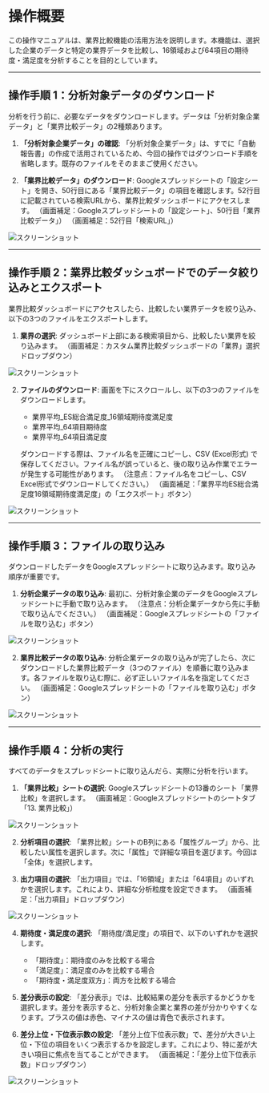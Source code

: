 # 操作概要
この操作マニュアルは、業界比較機能の活用方法を説明します。本機能は、選択した企業のデータと特定の業界データを比較し、16領域および64項目の期待度・満足度を分析することを目的としています。

---

## 操作手順 1：分析対象データのダウンロード
分析を行う前に、必要なデータをダウンロードします。データは「分析対象企業データ」と「業界比較データ」の2種類あります。

1.  **「分析対象企業データ」の確認**:
    「分析対象企業データ」は、すでに「自動報告書」の作成で活用されているため、今回の操作ではダウンロード手順を省略します。既存のファイルをそのままご使用ください。

2.  **「業界比較データ」のダウンロード**:
    Googleスプレッドシートの「設定シート」を開き、50行目にある「業界比較データ」の項目を確認します。52行目に記載されている検索URLから、業界比較ダッシュボードにアクセスします。
    （画面補足：Googleスプレッドシートの「設定シート」、50行目「業界比較データ」）
    （画面補足：52行目「検索URL」）

![スクリーンショット](./images/00_09.jpg)

---

## 操作手順 2：業界比較ダッシュボードでのデータ絞り込みとエクスポート

業界比較ダッシュボードにアクセスしたら、比較したい業界データを絞り込み、以下の3つのファイルをエクスポートします。

1.  **業界の選択**:
    ダッシュボード上部にある検索項目から、比較したい業界を絞り込みます。
    （画面補足：カスタム業界比較ダッシュボードの「業界」選択ドロップダウン）

![スクリーンショット](./images/01_25.jpg)

2.  **ファイルのダウンロード**:
    画面を下にスクロールし、以下の3つのファイルをダウンロードします。
    * 業界平均_ES総合満足度_16領域期待度満足度
    * 業界平均_64項目期待度
    * 業界平均_64項目満足度

    ダウンロードする際は、ファイル名を正確にコピーし、CSV (Excel形式) で保存してください。ファイル名が誤っていると、後の取り込み作業でエラーが発生する可能性があります。
    （注意点：ファイル名をコピーし、CSV Excel形式でダウンロードしてください。）
    （画面補足：「業界平均ES総合満足度16領域期待度満足度」の「エクスポート」ボタン）

![スクリーンショット](./images/02_08.jpg)

---

## 操作手順 3：ファイルの取り込み

ダウンロードしたデータをGoogleスプレッドシートに取り込みます。取り込み順序が重要です。

1.  **分析企業データの取り込み**:
    最初に、分析対象企業のデータをGoogleスプレッドシートに手動で取り込みます。
    （注意点：分析企業データから先に手動で取り込んでください。）
    （画面補足：Googleスプレッドシートの「ファイルを取り込む」ボタン）

![スクリーンショット](./images/03_49.jpg)

2.  **業界比較データの取り込み**:
    分析企業データの取り込みが完了したら、次にダウンロードした業界比較データ（3つのファイル）を順番に取り込みます。各ファイルを取り込む際に、必ず正しいファイル名を指定してください。
    （画面補足：Googleスプレッドシートの「ファイルを取り込む」ボタン）

![スクリーンショット](./images/04_22.jpg)

---

## 操作手順 4：分析の実行

すべてのデータをスプレッドシートに取り込んだら、実際に分析を行います。

1.  **「業界比較」シートの選択**:
    Googleスプレッドシートの13番のシート「業界比較」を選択します。
    （画面補足：Googleスプレッドシートのシートタブ「13. 業界比較」）

![スクリーンショット](./images/05_43.jpg)

2.  **分析項目の選択**:
    「業界比較」シートのB列にある「属性グループ」から、比較したい属性を選択します。次に「属性」で詳細な項目を選びます。今回は「全体」を選択します。

3.  **出力項目の選択**:
    「出力項目」では、「16領域」または「64項目」のいずれかを選択します。これにより、詳細な分析粒度を設定できます。
    （画面補足：「出力項目」ドロップダウン）

![スクリーンショット](./images/06_17.jpg)

4.  **期待度・満足度の選択**:
    「期待度/満足度」の項目で、以下のいずれかを選択します。
    * 「期待度」：期待度のみを比較する場合
    * 「満足度」：満足度のみを比較する場合
    * 「期待度・満足度双方」：両方を比較する場合

5.  **差分表示の設定**:
    「差分表示」では、比較結果の差分を表示するかどうかを選択します。差分を表示すると、分析対象企業と業界の差が分かりやすくなります。プラスの値は赤色、マイナスの値は青色で表示されます。

6.  **差分上位・下位表示数の設定**:
    「差分上位下位表示数」で、差分が大きい上位・下位の項目をいくつ表示するかを設定します。これにより、特に差が大きい項目に焦点を当てることができます。
    （画面補足：「差分上位下位表示数」ドロップダウン）

![スクリーンショット](./images/06_39.jpg)